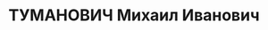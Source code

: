 ---
title: ТУМАНОВИЧ Михаил Иванович
description: "Род. в 1899, г. Горький, русский. Проживал: г. Пермь. Военинженер 2-го\
  \ ранга, нач. военно-строительного участка Уральского военного округа \n  Арестован\
  \ 17.06.1937. Обв. по ст. 58-8, -11. Приговор: ВК ВС СССР, 15.01.1938 – ВМН. Расстрелян\
  \ 15.01.1938"
---